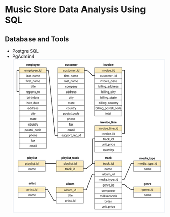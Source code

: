 # Music Store Data Analysis Using SQL
## Database and Tools
* Postgre SQL
* PgAdmin4
![Database_Schema](https://github.com/arnabporia/Music_Store_SQL_Project/blob/main/schema_diagram.png)
